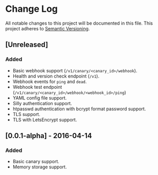 # Change Log
All notable changes to this project will be documented in this file.
This project adheres to [Semantic Versioning](http://semver.org/).

## [Unreleased]
### Added
- Basic webhook support (`/v1/canary/<canary_id>/webhook`).
- Health and version check endpoint (`/v1`).
- Webhook events for `ping` and `dead`.
- Webhook test endpoint (`/v1/canary/<canary_id>/webhook/<webhook_id>/ping`)
- YAML config file support.
- Silly authentication support.
- htpasswd authentication with bcrypt format password support.
- TLS support.
- TLS with LetsEncrypt support.

## [0.0.1-alpha] - 2016-04-14
### Added
- Basic canary support.
- Memory storage support.
